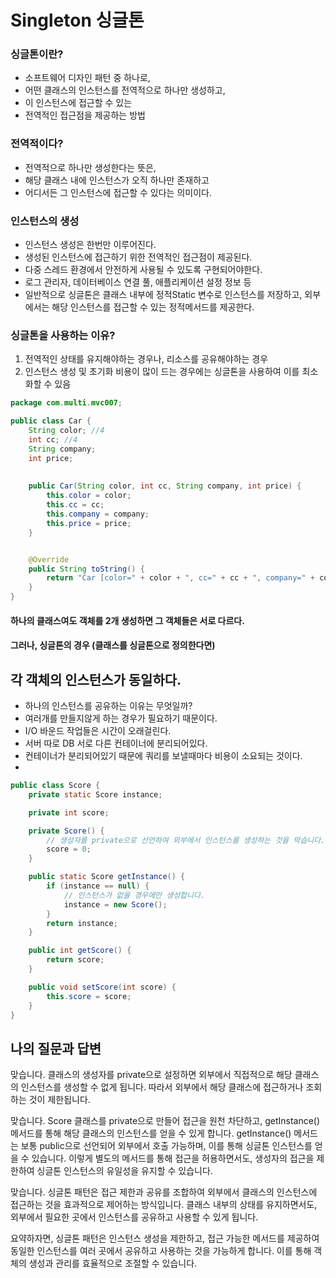 # Singleton 싱글톤

### 싱글톤이란? 
- 소프트웨어 디자인 패턴 중 하나로, 
- 어떤 클래스의 인스턴스를 전역적으로 하나만 생성하고, 
- 이 인스턴스에 접근할 수 있는 
- 전역적인 접근점을 제공하는 방법

### 전역적이다?
- 전역적으로 하나만 생성한다는 뜻은, 
- 해당 클래스 내에 인스턴스가 오직 하나만 존재하고
- 어디서든 그 인스턴스에 접근할 수 있다는 의미이다.

### 인스턴스의 생성
- 인스턴스 생성은 한번만 이루어진다.
- 생성된 인스턴스에 접근하기 위한 전역적인 접근점이 제공된다.
- 다중 스레드 환경에서 안전하게 사용될 수 있도록 구현되어야한다.
- 로그 관리자, 데이터베이스 연결 풀, 애플리케이션 설정 정보 등
- 일반적으로 싱글톤은 클래스 내부에 정적Static 변수로 인스턴스를 저장하고, 외부에서는 해당 인스턴스를 접근할 수 있는 정적메서드를 제공한다.


### 싱글톤을 사용하는 이유?
1. 전역적인 상태를 유지해야하는 경우나, 리소스를 공유해야하는 경우 
2. 인스턴스 생성 및 초기화 비용이 많이 드는 경우에는 싱글톤을 사용하여 이를 최소화할 수 있음


```java
package com.multi.mvc007;

public class Car {
	String color; //4
	int cc; //4
	String company;
	int price;
	
	
	public Car(String color, int cc, String company, int price) {
		this.color = color;
		this.cc = cc;
		this.company = company;
		this.price = price;
	}


	@Override
	public String toString() {
		return "Car [color=" + color + ", cc=" + cc + ", company=" + company + ", price=" + price + "]";
	}
}
```
#### 하나의 클래스여도 객체를 2개 생성하면 그 객체들은 서로 다르다.

#### 그러나, 싱글톤의 경우 (클래스를 싱글톤으로 정의한다면)

## 각 객체의 인스턴스가 동일하다.

- 하나의 인스턴스를 공유하는 이유는 무엇일까? 
- 여러개를 만들지않게 하는 경우가 필요하기 때문이다.
- I/O 바운드 작업들은 시간이 오래걸린다.
- 서버 따로 DB 서로 다른 컨테이너에 분리되어있다.
- 컨테이너가 분리되어있기 때문에 쿼리를 보낼때마다 비용이 소요되는 것이다.
- 

```java
public class Score {
    private static Score instance;

    private int score;

    private Score() {
        // 생성자를 private으로 선언하여 외부에서 인스턴스를 생성하는 것을 막습니다.
        score = 0;
    }

    public static Score getInstance() {
        if (instance == null) {
            // 인스턴스가 없을 경우에만 생성합니다.
            instance = new Score();
        }
        return instance;
    }

    public int getScore() {
        return score;
    }

    public void setScore(int score) {
        this.score = score;
    }
}

```

## 나의 질문과 답변
맞습니다. 클래스의 생성자를 private으로 설정하면 외부에서 직접적으로 해당 클래스의 인스턴스를 생성할 수 없게 됩니다. 따라서 외부에서 해당 클래스에 접근하거나 조회하는 것이 제한됩니다.

맞습니다. Score 클래스를 private으로 만들어 접근을 원천 차단하고, getInstance() 메서드를 통해 해당 클래스의 인스턴스를 얻을 수 있게 합니다. getInstance() 메서드는 보통 public으로 선언되어 외부에서 호출 가능하며, 이를 통해 싱글톤 인스턴스를 얻을 수 있습니다. 이렇게 별도의 메서드를 통해 접근을 허용하면서도, 생성자의 접근을 제한하여 싱글톤 인스턴스의 유일성을 유지할 수 있습니다.

맞습니다. 싱글톤 패턴은 접근 제한과 공유를 조합하여 외부에서 클래스의 인스턴스에 접근하는 것을 효과적으로 제어하는 방식입니다. 클래스 내부의 상태를 유지하면서도, 외부에서 필요한 곳에서 인스턴스를 공유하고 사용할 수 있게 됩니다.

요약하자면, 싱글톤 패턴은 인스턴스 생성을 제한하고, 접근 가능한 메서드를 제공하여 동일한 인스턴스를 여러 곳에서 공유하고 사용하는 것을 가능하게 합니다. 이를 통해 객체의 생성과 관리를 효율적으로 조절할 수 있습니다.


